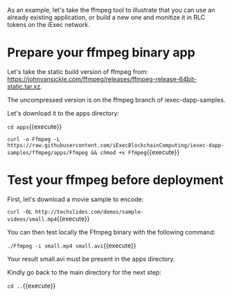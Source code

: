 
As an example, let's take the ffmpeg tool to illustrate that you can use an already existing application, or build a new one and monitize it in RLC tokens on the iExec network.

# Prepare your ffmpeg binary app

Let's take the static build version of ffmpeg from: https://johnvansickle.com/ffmpeg/releases/ffmpeg-release-64bit-static.tar.xz.

The uncompressed version is on the ffmpeg branch of iexec-dapp-samples.

Let's download it to the apps directory:
  
`cd apps`{{execute}}

`curl -o Ffmpeg -L https://raw.githubusercontent.com/iExecBlockchainComputing/iexec-dapp-samples/ffmpeg/apps/Ffmpeg && chmod +x Ffmpeg`{{execute}}

  
# Test your ffmpeg before deployment

First, let's download a movie sample to encode:


 `curl -OL http://techslides.com/demos/sample-videos/small.mp4`{{execute}}


You can then test locally the Ffmpeg binary with the following command:

 `./Ffmpeg -i small.mp4 small.avi`{{execute}}
 
Your result small.avi must be present in the apps directory.

Kindly go back to the main directory for the next step:

 `cd ..`{{execute}}
